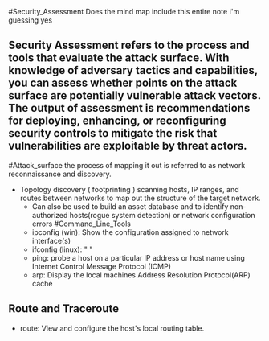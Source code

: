 #Security_Assessment
Does the mind map include this entire note I'm guessing yes
## Security Assessment refers to the process and tools that evaluate the attack surface. With knowledge of adversary tactics and capabilities, you can assess whether points on the attack surface are potentially vulnerable attack vectors.  The output of assessment is recommendations for deploying, enhancing, or reconfiguring security controls to mitigate the risk that vulnerabilities are exploitable by threat actors.

#Attack_surface the process of mapping it out is referred to as network reconnaissance and discovery.

- Topology discovery ( footprinting ) scanning hosts, IP ranges, and routes between networks to map out the structure of the target network.
	- Can also be used to build an asset database and to identify non-authorized hosts(rogue system detection) or network configuration errors
#Command_Line_Tools
	-	ipconfig (win):  Show the configuration assigned to network interface(s) 
	-	ifconfig (linux): "                  "
	-   ping:  probe a host on a particular IP address or host name using Internet Control Message Protocol (ICMP)
	-	arp: Display the local machines Address Resolution Protocol(ARP) cache
	
	
	
	
	




## Route and Traceroute
-	route: View and configure the host's local routing table.